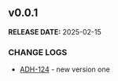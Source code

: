 ## v0.0.1

**RELEASE DATE:** 2025-02-15

### CHANGE LOGS
* <span style='color:skyblue;'>[ADH-124](https://jira.example.com/browse/ADH-124)</span> - new version one



